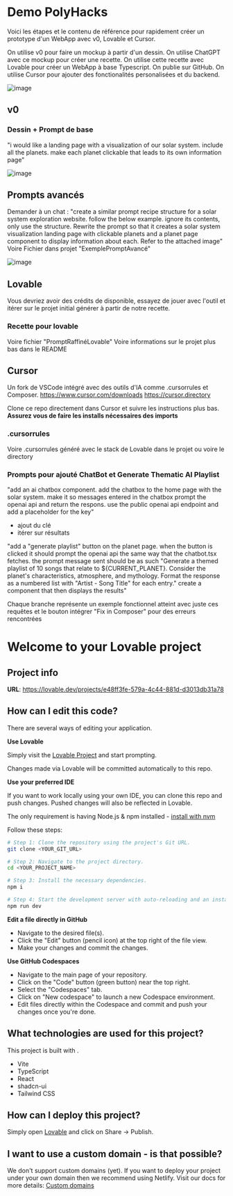 # Demo PolyHacks

Voici les étapes et le contenu de référence pour rapidement créer un prototype d'un WebApp avec v0, Lovable et Cursor.

On utilise v0 pour faire un mockup à partir d'un dessin. On utilise ChatGPT avec ce mockup pour créer une recette. On utilise cette recette avec Lovable pour créer un WebApp à base Typescript. On publie sur GitHub. On utilise Cursor pour ajouter des fonctionalités personalisées et du backend.

![image](https://github.com/user-attachments/assets/64862503-9503-4b3d-92b0-c1add07ca512)

## v0
### Dessin + Prompt de base
"i would like a landing page with a visualization of our solar system. include all the planets. make each planet clickable that leads to its own information page"

![image](https://github.com/user-attachments/assets/27838d45-4ece-4e05-87f6-403a94401b91)

## Prompts avancés

Demander à un chat : "create a similar prompt recipe structure for a solar system exploration website. follow the below example. ignore its contents, only use the structure. Rewrite the prompt so that it creates a solar system visualization landing page with clickable planets and a planet page component to display information about each. Refer to the attached image"
Voire Fichier dans projet "ExemplePromptAvancé"

![image](https://github.com/user-attachments/assets/95dfd2dd-626b-41d7-b082-2ecd481fec1a)

## Lovable

Vous devriez avoir des crédits de disponible, essayez de jouer avec l'outil et itérer sur le projet initial générer à partir de notre recette. 

### Recette pour lovable
Voire fichier "PromptRaffinéLovable"
Voire informations sur le projet plus bas dans le README

## Cursor

Un fork de VSCode intégré avec des outils d'IA comme .cursorrules et Composer.
https://www.cursor.com/downloads
https://cursor.directory

Clone ce repo directement dans Cursor et suivre les instructions plus bas. **Assurez vous de faire les installs nécessaires des imports**

### .cursorrules
Voire .cursorrules généré avec le stack de Lovable dans le projet ou voire le directory

### Prompts pour ajouté ChatBot et Generate Thematic AI Playlist
"add an ai chatbox component. add the chatbox to the home page with the solar system. make it so messages entered in the chatbox prompt the openai api and return the respons. use the public openai api endpoint and add a placeholder for the key"
+ ajout du clé
+ itérer sur résultats

"add a "generate playlist" button on the planet page. when the button is clicked it should prompt the openai api the same way that the chatbot.tsx fetches. the prompt message sent should be as such "Generate a themed playlist of 10 songs that relate to ${CURRENT_PLANET}. Consider the planet's characteristics, atmosphere, and mythology. Format the response as a numbered list with "Artist - Song Title" for each entry." create a component that then displays the results"

Chaque branche représente un exemple fonctionnel atteint avec juste ces requêtes et le bouton intégrer "Fix in Composer" pour des erreurs rencontrées 


# Welcome to your Lovable project

## Project info

**URL**: https://lovable.dev/projects/e48ff3fe-579a-4c44-881d-d3013db31a78

## How can I edit this code?

There are several ways of editing your application.

**Use Lovable**

Simply visit the [Lovable Project](https://lovable.dev/projects/e48ff3fe-579a-4c44-881d-d3013db31a78) and start prompting.

Changes made via Lovable will be committed automatically to this repo.

**Use your preferred IDE**

If you want to work locally using your own IDE, you can clone this repo and push changes. Pushed changes will also be reflected in Lovable.

The only requirement is having Node.js & npm installed - [install with nvm](https://github.com/nvm-sh/nvm#installing-and-updating)

Follow these steps:

```sh
# Step 1: Clone the repository using the project's Git URL.
git clone <YOUR_GIT_URL>

# Step 2: Navigate to the project directory.
cd <YOUR_PROJECT_NAME>

# Step 3: Install the necessary dependencies.
npm i

# Step 4: Start the development server with auto-reloading and an instant preview.
npm run dev
```

**Edit a file directly in GitHub**

- Navigate to the desired file(s).
- Click the "Edit" button (pencil icon) at the top right of the file view.
- Make your changes and commit the changes.

**Use GitHub Codespaces**

- Navigate to the main page of your repository.
- Click on the "Code" button (green button) near the top right.
- Select the "Codespaces" tab.
- Click on "New codespace" to launch a new Codespace environment.
- Edit files directly within the Codespace and commit and push your changes once you're done.

## What technologies are used for this project?

This project is built with .

- Vite
- TypeScript
- React
- shadcn-ui
- Tailwind CSS

## How can I deploy this project?

Simply open [Lovable](https://lovable.dev/projects/e48ff3fe-579a-4c44-881d-d3013db31a78) and click on Share -> Publish.

## I want to use a custom domain - is that possible?

We don't support custom domains (yet). If you want to deploy your project under your own domain then we recommend using Netlify. Visit our docs for more details: [Custom domains](https://docs.lovable.dev/tips-tricks/custom-domain/)
